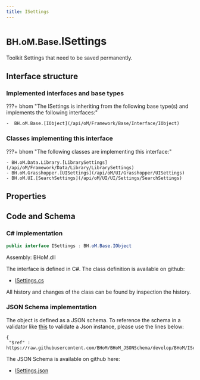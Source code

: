 ```yaml
---
title: ISettings
---
```


# <small>BH.oM.Base.</small>**ISettings**

Toolkit Settings that need to be saved permanently.

## Interface structure

### Implemented interfaces and base types

???+ bhom "The ISettings is inheriting from the following base type(s) and implements the following interfaces:"

    -  BH.oM.Base.[IObject](/api/oM/Framework/Base/Interface/IObject)


### Classes implementing this interface

???+ bhom "The following classes are implementing this interface:"

    - BH.oM.Data.Library.[LibrarySettings](/api/oM/Framework/Data/Library/LibrarySettings)
    - BH.oM.Grasshopper.[UISettings](/api/oM/UI/Grasshopper/UISettings)
    - BH.oM.UI.[SearchSettings](/api/oM/UI/UI/Settings/SearchSettings)


## Properties

## Code and Schema

### C# implementation

``` C# title="C#"
public interface ISettings : BH.oM.Base.IObject
```

Assembly: BHoM.dll

The interface is defined in C#. The class definition is available on github:

- [ISettings.cs](https://github.com/BHoM/BHoM/blob/develop/BHoM/Interface\ISettings.cs)

All history and changes of the class can be found by inspection the history.
### JSON Schema implementation

The object is defined as a JSON schema. To reference the schema in a validator like [this](https://www.jsonschemavalidator.net/) to validate a Json instance, please use the lines below:

``` { .json .copy .select } title="JSON Schema"
{
 "$ref" : https://raw.githubusercontent.com/BHoM/BHoM_JSONSchema/develop/BHoM/ISettings.json}
```

The JSON Schema is available on github here:

- [ISettings.json](https://github.com/BHoM/BHoM_JSONSchema/blob/develop/BHoM/ISettings.json)
